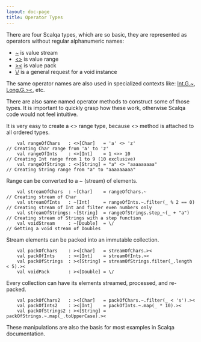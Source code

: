 ```yaml
---
layout: doc-page
title: Operator Types
---
```


There are four Scalqa types, which are so basic, they are represented as operators without regular alphanumeric names:

 - [~](../../api/scalqa/val/Stream.html) is value stream
 - [<>](../../api/scalqa/val/Range.html) is value range
 - [><](../../api/scalqa/val/Pack.html)  is value pack
 - [\\/](../../api/scalqa/gen/request/VOID.html) is a general request for a void instance
     
The same operator names are also used in specialized contexts
like: [Int.G.~](../../api/scalqa/lang/int/g/Stream.html),  [Long.G.><](../../api/scalqa/lang/long/g/Pack.html), etc.       
     
There are also same named operator methods to construct some of those types. 
It is important to quickly grasp how these work, otherwise Scalqa code would not feel intuitive.

It is very easy to create a <> range type, because <> method is attached to all ordered types. 

```
    val rangeOfChars   : <>[Char]   = 'a' <> 'z'                     // Creating Char range from 'a' to 'z'
    val rangeOfInts    : <>[Int]    = 1 <>> 10                       // Creating Int range from 1 to 9 (10 exclusive)
    val rangeOfStrings : <>[String] = "a" <> "aaaaaaaaa"             // Creating String range from "a" to "aaaaaaaaa"
```

Range can be converted to a ~ (stream) of elements. 

```
    val streamOfChars  : ~[Char]    = rangeOfChars.~                    // Creating stream of Char
    val streamOfInts   : ~[Int]     = rangeOfInts.~.filter(_ % 2 == 0)  // Creating stream of Int and filter even numbers only
    val streamOfStrings: ~[String]  = rangeOfStrings.step_~(_ + "a")    // Creating stream of Strings with a step function
    val voidStream     : ~[Double]  = \/                                // Getting a void stream of Doubles
```

Stream elements can be packed into an immutable collection. 

```
    val packOfChars    : ><[Char]   = streamOfChars.><                
    val packOfInts     : ><[Int]    = streamOfInts.><                 
    val packOfStrings  : ><[String] = streamOfStrings.filter(_.length < 5).><                 
    val voidPack       : ><[Double] = \/                 
```

Every collection can have its elements streamed, processed, and re-packed.   

```
    val packOfChars2   : ><[Char]   = packOfChars.~.filter(_ < 's').><      
    val packOfInts2    : ><[Int]    = packOfInts.~.map(_ * 10).><           
    val packOfStrings2 : ><[String] = packOfStrings.~.map(_.toUpperCase).><           
```

These manipulations are also the basis for most examples in Scalqa documentation.  





